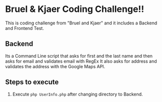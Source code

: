 # Bruel & Kjaer Coding Challenge!!

This is coding challenge from "Bruel and Kjaer" and it includes a Backend and Frontend Test.

## Backend

Its a Command Line script that asks for first and the last name and then asks for email and validates email with RegEx
It also asks for address and validates the address with the Google Maps API.

## Steps to execute
1. Execute `php UserInfo.php` after changing directory to Backend.




